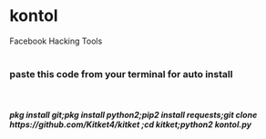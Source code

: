 
# kontol
Facebook Hacking Tools
<br><br>
<h3>paste this code from your terminal for auto install</h3>
<br>
<h5>pkg install git;pkg install python2;pip2 install requests;git clone https://github.com/Kitket4/kitket ;cd kitket;python2 kontol.py</h3>

